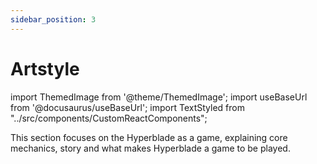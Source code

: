 ```yaml
---
sidebar_position: 3
---
```


# Artstyle

import ThemedImage from '@theme/ThemedImage';
import useBaseUrl from '@docusaurus/useBaseUrl';
import TextStyled from "../src/components/CustomReactComponents";

This section focuses on the Hyperblade as a game, explaining core mechanics, story and what makes Hyperblade a game to be played.

